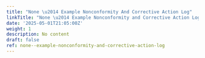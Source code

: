 ```yaml
---
title: "None \u2014 Example Nonconformity And Corrective Action Log"
linkTitle: "None \u2014 Example Nonconformity and Corrective Action Log"
date: '2025-05-01T21:05:00Z'
weight: 1
description: No content
draft: false
ref: none--example-nonconformity-and-corrective-action-log
---
```


